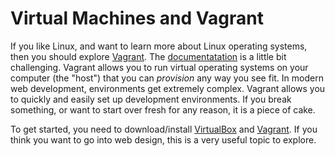 # Virtual Machines and Vagrant

If you like Linux, and want to learn more about Linux operating systems,
then you should explore [Vagrant](http://en.wikipedia.org/wiki/Vagrant_(software)).
The [documentatation](http://docs.vagrantup.com/v2/) is a little bit challenging.
Vagrant allows you to run virtual operating systems on your computer (the "host")
that you can _provision_ any way you see fit.  In modern web development,
environments get extremely complex.  Vagrant allows you to quickly and easily
set up development environments.  If you break something, or want to start over
fresh for any reason, it is a piece of cake.

To get started, you need to download/install 
[VirtualBox](https://www.virtualbox.org/wiki/Downloads) and
[Vagrant](http://www.vagrantup.com/downloads.html).  If you think you want to go
into web design, this is a very useful topic to explore.

